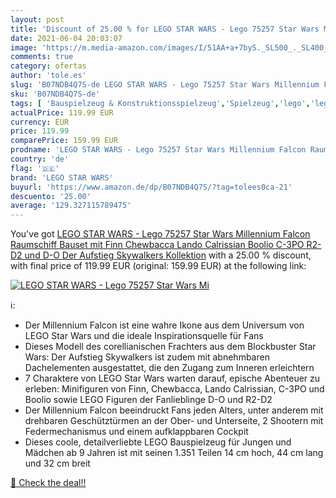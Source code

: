 ```yaml
---
layout: post
title: 'Discount of 25.00 % for LEGO STAR WARS - Lego 75257 Star Wars Mi'
date: 2021-06-04 20:03:07
image: 'https://m.media-amazon.com/images/I/51AA+a+7byS._SL500_._SL400_.jpg'
comments: true
category: ofertas
author: 'tole.es'
slug: 'B07NDB4Q7S-de LEGO STAR WARS - Lego 75257 Star Wars Millennium Falcon...'
sku: 'B07NDB4Q7S-de'
tags: [ 'Bauspielzeug & Konstruktionsspielzeug','Spielzeug','lego','lego star wars', ]
actualPrice: 119.99 EUR
currency: EUR
price: 119.99
comparePrice: 159.99 EUR
prodname: 'LEGO STAR WARS - Lego 75257 Star Wars Millennium Falcon Raumschiff Bauset mit Finn  Chewbacca  Lando Calrissian  Boolio  C-3PO  R2-D2 und D-O  Der Aufstieg Skywalkers Kollektion'
country: 'de'
flag: '🇩🇪'
brand: 'LEGO STAR WARS'
buyurl: 'https://www.amazon.de/dp/B07NDB4Q7S/?tag=tolees0ca-21'
descuento: '25.00'
average: '129.327115789475'
---
```


You've got [LEGO STAR WARS - Lego 75257 Star Wars Millennium Falcon Raumschiff Bauset mit Finn  Chewbacca  Lando Calrissian  Boolio  C-3PO  R2-D2 und D-O  Der Aufstieg Skywalkers Kollektion](https://www.amazon.de/dp/B07NDB4Q7S/?tag=tolees0ca-21) with a  25.00 % discount, with final price of 119.99 EUR (original: 159.99 EUR) at the following link:

[![LEGO STAR WARS - Lego 75257 Star Wars Mi](https://m.media-amazon.com/images/I/51AA+a+7byS._SL500_._SL400_.jpg)](https://www.amazon.de/dp/B07NDB4Q7S/?tag=tolees0ca-21)

ℹ️:

- Der Millennium Falcon ist eine wahre Ikone aus dem Universum von LEGO Star Wars und die ideale Inspirationsquelle für Fans
- Dieses Modell des corellianischen Frachters aus dem Blockbuster Star Wars: Der Aufstieg Skywalkers ist zudem mit abnehmbaren Dachelementen ausgestattet, die den Zugang zum Inneren erleichtern
- 7 Charaktere von LEGO Star Wars warten darauf, epische Abenteuer zu erleben: Minifiguren von Finn, Chewbacca, Lando Calrissian, C-3PO und Boolio sowie LEGO Figuren der Fanlieblinge D-O und R2-D2
- Der Millennium Falcon beeindruckt Fans jeden Alters, unter anderem mit drehbaren Geschütztürmen an der Ober- und Unterseite, 2 Shootern mit Federmechanismus und einem aufklappbaren Cockpit
- Dieses coole, detailverliebte LEGO Bauspielzeug für Jungen und Mädchen ab 9 Jahren ist mit seinen 1.351 Teilen 14 cm hoch, 44 cm lang und 32 cm breit

[🛒 Check the deal!!](https://www.amazon.de/dp/B07NDB4Q7S/?tag=tolees0ca-21)
